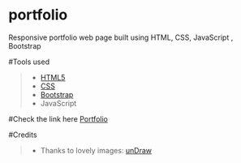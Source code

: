 # portfolio
Responsive portfolio web page built using HTML, CSS, JavaScript , Bootstrap

#Tools used
> - [HTML5](https://developer.mozilla.org/en-US/docs/Web/Guide/HTML/HTML5)
> - [CSS](https://www.w3schools.com/css/)  
> - [Bootstrap](https://getbootstrap.com/docs/4.0/getting-started/introduction/)  
> - JavaScript

#Check the link here
 [Portfolio](https://swathimuroor.github.io/portfolio/)
 
 #Credits
 > - Thanks to lovely images: [unDraw](https://undraw.co/)
